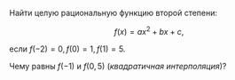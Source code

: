 Найти целую рациональную функцию второй степени:

$$ f(x) = ax^2 + bx + c, $$

если $f(-2) = 0, f(0) = 1, f(1) = 5$.

Чему равны $f(-1)$ и $f(0,5)$ (*квадратичная интерполяция*)?